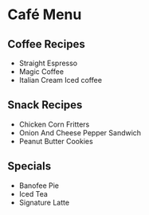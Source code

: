  # Café Menu

 ## Coffee Recipes
 - Straight Espresso
 - Magic Coffee
 - Italian Cream Iced coffee
 
 ## Snack Recipes
 - Chicken Corn Fritters
 - Onion And Cheese Pepper Sandwich
 - Peanut Butter Cookies
 
 ## Specials
 - Banofee Pie 
 - Iced Tea 
- Signature Latte
